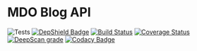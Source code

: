 # MDO Blog API

![Tests](https://github.com/metodiobetsanov/mdo-blog-api/workflows/GitHub/badge.svg) [![DepShield Badge](https://depshield.sonatype.org/badges/owner/repository/depshield.svg)](https://depshield.github.io) [![Build Status](https://travis-ci.com/metodiobetsanov/mdo-blog-api.svg?branch=master)](https://travis-ci.com/metodiobetsanov/mdo-blog-api) [![Coverage Status](https://coveralls.io/repos/github/metodiobetsanov/mdo-blog-api/badge.svg?branch=master)](https://coveralls.io/github/metodiobetsanov/mdo-blog-api?branch=master) [![DeepScan grade](https://deepscan.io/api/teams/6973/projects/9600/branches/126846/badge/grade.svg)](https://deepscan.io/dashboard#view=project&tid=6973&pid=9600&bid=126846) [![Codacy Badge](https://api.codacy.com/project/badge/Grade/cf42157e74b94d5ea69e72df772941ae)](https://www.codacy.com/manual/metodiobetsanov/mdo-blog-api?utm_source=github.com&amp;utm_medium=referral&amp;utm_content=metodiobetsanov/mdo-blog-api&amp;utm_campaign=Badge_Grade)


